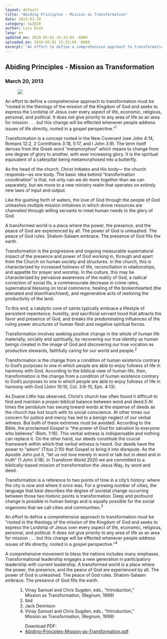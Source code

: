 ```yaml
---
layout: default
title: "Abiding Principles - Mission as Transformation"
date: 2013-03-20
category: tw2020
author: Luis Bush
lang: en
updated_on: 2019-05-01 15:33:04 -8000
uploaded_on: 2019-05-01 15:33:04 -8000
excerpt: "An effort to define a comprehensive approach to transformation must be “rooted in the theology of the mission of the Kingdom of God and seeks to express the Lordship of Jesus over every aspect of life, economic, religious, personal, and political. It does not give priority to any area of life as an area for mission . . . but this change will be effected whenever people address issues of life directly, rooted in a gospel perspective.”"
---
```

<article class="document-container" data-publication-date="{{page.date}}" data-uploaded-on="{{page.uploaded_on}}" data-updated-on="{{page.updated_on}}" data-category="{{page.category}}">
<h1>Abiding Principles - Mission as Transformation</h1>
<h3 id="article-date"><time datetime="2013-03-20">March 20, 2013</time></h3>
<figure class="pic-left">
  <img src="{{ site.baseurl }}/assets/images/2013-03-20/Abiding-Principles.png">
</figure>
<p>An effort to define a comprehensive approach to transformation must be “rooted in the theology of the mission of the Kingdom of God and seeks to express the Lordship of Jesus over every aspect of life, economic, religious, personal, and political. It does not give priority to any area of life as an area for mission . . . but this change will be effected whenever people address issues of life directly, rooted in a gospel perspective.”<sup>1</sup></p>

<p>Transformation is a concept rooted in the New Covenant (see John 4:14, Romans 12:2, 2 Corinthians 3:18, 5:17, and I John 3:9). The term itself derives from the Greek word “metamorphoo” which means to change from one degree of glory to another, with ever increasing glory. It is the spiritual equivalent of a caterpillar being metamorphosed into a butterfly.</p>

<p>As the head of the church, Christ initiates and His body— the church responds—as one body. The basic idea behind “transformation coordination” is that, not only can we do more together than we can separately, but we move to a new ministry realm that operates on entirely new laws of input and output.</p>

<p>Like the gushing forth of waters, the love of God through the people of God unleashes multiple mission initiatives in which divine resources are channeled through willing servants to meet human needs to the glory of God.</p>

<p>A transformed world is a place where the power, the presence, and the peace of God are experienced by all. The power of God is unleashed. The peace of God rules. Shalom-Salaam embrace. The presence of God fills the earth.</p>

<p>Transformation is the progressive and ongoing measurable supernatural impact of the presence and power of God working in, through and apart from the Church on human society and structures. In the church, this is characterized by increased holiness of life, reconciliation in relationships, and appetite for prayer and worship. In the culture, this may be characterized by pervasive awareness of the reality of God, a radical correction of social ills, a commensurate decrease in crime rates, supernatural blessing on local commerce, healing of the brokenhearted (the alienated and disenfranchised), and regenerative acts of restoring the productivity of the land.</p>

<p>To this end, a catalytic core of saints typically embrace a lifestyle of persistent repentance, humility, and sacrificial servant hood that attracts the favor and presence of God, and breaks the predominating influences of the ruling power structures of human flesh and negative spiritual forces.</p>

<p>Transformation involves seeking positive change in the whole of human life materially, socially and spiritually, by recovering our true identity as human beings created in the image of God and discovering our true vocation as productive stewards, faithfully caring for our world and people.<sup>2</sup></p>

<p>Transformation is the change from a condition of human existence contrary to God’s purposes to one in which people are able to enjoy fullness of life in harmony with God. According to the biblical view of human life, then, transformation is the change from a condition of human existence contrary to God’s purposes to one in which people are able to enjoy fullness of life in harmony with God (John 10:10, Col. 3:8-15, Eph. 4:13).</p>

<p>As Duane Litfin has observed, Christ’s church has often found it difficult to find and maintain a proper biblical balance between word and deed.5 At times the pendulum has swung toward words at the expense of deeds as the church has lost touch with its social conscience. At other times our concern for justice and mercy has led to a benign neglect of our verbal witness. But both of these extremes must be avoided. According to the Bible, the proclaimed Gospel is “the power of God for salvation to everyone who believes” (Rom. 1:16). This verbal witness is indispensable and nothing can replace it. On the other hand, our deeds constitute the crucial framework within which that verbal witness is heard. Our deeds have the power to “adorn” (Titus 2:10) that Gospel or bring it into disrepute. As the Apostle John put it, “let us not love merely in word or talk but in deed and in truth” (1 John 3:18). In Transform World 2020 we are committed to a biblically-based mission of transformation the Jesus Way, by word and deed.</p>

<p>Transformation is a reference to two points of time in a city’s history: where the city is now and where it once was. For a growing number of cities, the language that best describes the degree of societal change occurring between those two historic points is transformation. Deep and profound change is possible in human beings and is equally possible for the social organisms that we call cities and communities.<sup>3</sup></p>

<p>An effort to define a comprehensive approach to transformation must be “rooted in the theology of the mission of the Kingdom of God and seeks to express the Lordship of Jesus over every aspect of life, economic, religious, personal, and political. It does not give priority to any area of life as an area for mission . . . but this change will be effected whenever people address issues of life directly, rooted in a gospel perspective.”<sup>4</sup></p>

<p>A comprehensive movement to bless the nations includes many emphases. Transformational leadership engages a new generation in participatory leadership with current leadership. A transformed world is a place where the power, the presence, and the peace of God are experienced by all. The power of God is unleashed. The peace of God rules. Shalom-Salaam embrace. The presence of God fills the earth.</p>

<figure class="resource-links">
  <ol>
    <li>Vinay Samuel and Chris Sugden, eds., “Introduction,” Mission as Transformation, (Regnum, 1999)</li>
    <li>lbid</li>
    <li>Jack Dennison</li>
    <li>Vinay Samuel and Chris Sugden, eds., “Introduction,” Mission as Transformation, (Regnum, 1999)</li>
  </ol>
  <ul>Download PDF:
    <li><a href="{{ site.url }}{{ site.baseurl }}/assets/pdf/2013-03-20/Abiding-Principles-Mission-as-Transformation.pdf">Abiding-Principles-Mission-as-Transformation.pdf</a></li>
  </ul>
</figure>
</article>
